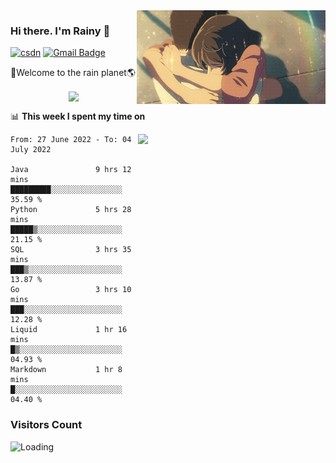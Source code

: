 <img  align='right' height="150" src="https://github.com/LikeRainDay/LikeRainDay/blob/master/pic/img_rain_1.gif?raw=true">



### Hi there. I'm Rainy :lemon:

[![csdn](https://img.shields.io/badge/-csdn-c14438?style=flat-square&logo=c&logoColor=white)](https://blog.csdn.net/qq_15807167)
[![Gmail Badge](https://img.shields.io/badge/-gmail-c14438?style=flat-square&logo=Gmail&logoColor=white&link=mailto:houshuai0816@gmail.com)](mailto:houshuai0816@gmail.com)

🚀Welcome to the rain planet🌎

<center>
<img align='center'  src="https://source.unsplash.com/random/1200x600">
</center>

📊 **This week I spent my time on**

<img align='right'   width="300" src="https://github-readme-stats.vercel.app/api?username=LikeRainDay&show_icons=true&title_color=fff&icon_color=79ff97&text_color=9f9f9f&bg_color=151515">

<!--START_SECTION:waka-->

```text
From: 27 June 2022 - To: 04 July 2022

Java               9 hrs 12 mins   █████████░░░░░░░░░░░░░░░░   35.59 %
Python             5 hrs 28 mins   █████▒░░░░░░░░░░░░░░░░░░░   21.15 %
SQL                3 hrs 35 mins   ███▒░░░░░░░░░░░░░░░░░░░░░   13.87 %
Go                 3 hrs 10 mins   ███░░░░░░░░░░░░░░░░░░░░░░   12.28 %
Liquid             1 hr 16 mins    █▒░░░░░░░░░░░░░░░░░░░░░░░   04.93 %
Markdown           1 hr 8 mins     █░░░░░░░░░░░░░░░░░░░░░░░░   04.40 %
```

<!--END_SECTION:waka-->

### Visitors Count
<img align="left" src = "https://profile-counter.glitch.me/LikeRainDay/count.svg" alt ="Loading">
